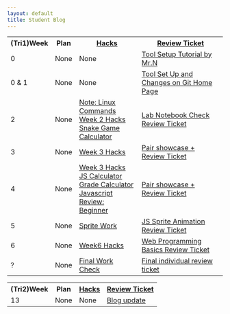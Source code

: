 ```yaml
---
layout: default
title: Student Blog
---
```


<table>
   <tr>
    <th>(Tri1)Week</th>
    <th>Plan</th>
    <th><a href="https://tianbinliu.github.io/Personalblog3/blogs">Hacks</a></th>
    <th><a href="https://github.com/TianbinLiu/Personalblog3/issues">Review Ticket</a></th>
   </tr>
   
   <tr>
    <td>0</td>
    <td>None</td>
    <td>None</td>
    <td><a href="https://nighthawkcoders.github.io/teacher//5.a/c4.1/2023/08/16/github_pages_setup_IPYNB_2_.html">Tool Setup Tutorial by Mr.N</a></td>
   </tr>

   <tr>
    <td>0 & 1</td>
    <td>None</td>
    <td>None</td>
    <td><a href="https://github.com/TianbinLiu/Personalblog3/issues/1">Tool Set Up and Changes on Git Home Page</a></td>
   </tr>
   <tr>
    <td>2</td>
    <td>None</td>
    <td>
    <a href="https://tianbinliu.github.io/Personalblog3/2023/08/30/Linux-commands_IPYNB_2_.html">Note: Linux Commands</a><br>
    <a href="https://tianbinliu.github.io/Personalblog3/2023/08/31/Week2-Hacks_IPYNB_2_.html">Week 2 Hacks</a><br>
    <a href="https://tianbinliu.github.io/Personalblog3/2023/08/31/Snake_Game.html">Snake Game</a><br>
    <a href="https://tianbinliu.github.io/Personalblog3/Calculator">Calculator</a>
    </td>
    <td><a href="https://github.com/TianbinLiu/Personalblog3/issues/2">Lab Notebook Check Review Ticket</a></td>
   </tr>
   <tr>
    <td>3</td>
    <td>None</td>
    <td>
    <a href="https://tianbinliu.github.io/Personalblog3/2023/09/06/Week3-Hacks_IPYNB_2_.html">Week 3 Hacks</a><br>
    </td>
    <td><a href="https://github.com/TianbinLiu/Personalblog3/issues/3">Pair showcase + Review Ticket</a></td>
   </tr>
   <tr>
    <td>4</td>
    <td>None</td>
    <td>
    <a href="https://tianbinliu.github.io/Personalblog3/2023/09/13/Week4-Hacks_IPYNB_2_.html">Week 3 Hacks</a><br>
    <a href="https://tianbinliu.github.io/Personalblog3/JSCalculator">JS Calculator</a><br>
    <a href="https://tianbinliu.github.io/Personalblog3/GradeCalculator">Grade Calculator</a><br>
    <a href="https://tianbinliu.github.io/Personalblog3/2023/09/13/JSReview_IPYNB_2_.html">Javascript Review: Beginner</a>
    </td>
    <td><a href="https://github.com/TianbinLiu/Personalblog3/issues/4">Pair showcase + Review Ticket</a></td>
   </tr>

   <tr>
    <td>5</td>
    <td>None</td>
    <td>
    <a href="https://tianbinliu.github.io/Personalblog3/2023/09/21/Sprite_IPYNB_2_.html">Sprite Work</a>
    </td>
    <td><a href="https://github.com/TianbinLiu/Personalblog3/issues/5">JS Sprite Animation Review Ticket</a></td>
   </tr>

   <tr>
    <td>6</td>
    <td>None</td>
    <td>
    <a href="https://tianbinliu.github.io/Personalblog3/2023/09/25/Week6Hacks_IPYNB_2_.html">Week6 Hacks</a>
    </td>
    <td><a href="https://github.com/TianbinLiu/Personalblog3/issues/6">Web Programming Basics Review Ticket</a></td>
   </tr>

   <tr>
    <td>?</td>
    <td>None</td>
    <td>
    <a href="https://tianbinliu.github.io/Personalblog3/2023/11/06/FinalWorkCheck_IPYNB_2_.html">Final Work Check</a>
    </td>
    <td><a href="https://github.com/TianbinLiu/Personalblog3/issues/7">Final individual review ticket</a></td>
   </tr>

</table>

<table>
   <tr>
    <th>(Tri2)Week</th>
    <th>Plan</th>
    <th><a href="https://tianbinliu.github.io/Personalblog3/blogs">Hacks</a></th>
    <th><a href="https://github.com/TianbinLiu/Personalblog3/issues">Review Ticket</a></th>
   </tr>
   
   <tr>
    <td>13</td>
    <td>None</td>
    <td>None</td>
    <td><a href="https://github.com/TianbinLiu/Personalblog3/issues/8">Blog update</a></td>
   </tr>
</table>
